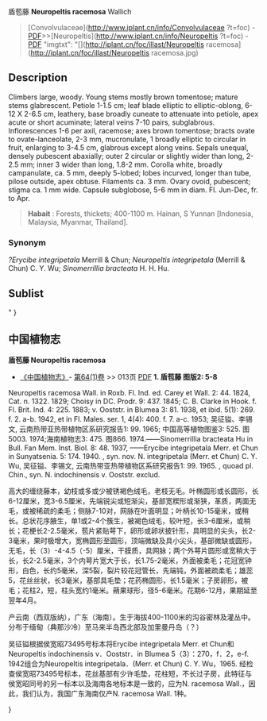 盾苞藤 **Neuropeltis racemosa** Wallich

> [Convolvulaceae](http://www.iplant.cn/info/Convolvulaceae ?t=foc) - [PDF](http://iplant.cn/foc/pdf/Convolvulaceae.pdf)>>[Neuropeltis](http://www.iplant.cn/info/Neuropeltis ?t=foc) - [PDF](http://www.iplant.cn/foc/pdf/Neuropeltis.pdf)
  "imgtxt": "[](http://iplant.cn/foc/illast/Neuropeltis racemosa](http://iplant.cn/foc/illast/Neuropeltis racemosa.jpg)

## Description

Climbers large, woody. Young stems mostly brown tomentose; mature stems glabrescent. Petiole 1-1.5 cm; leaf blade elliptic to elliptic-oblong, 6-12 X 2-6.5 cm, leathery, base broadly cuneate to attenuate into petiole, apex acute or short acuminate; lateral veins 7-10 pairs, subglabrous. Inflorescences 1-6 per axil, racemose; axes brown tomentose; bracts ovate to ovate-lanceolate, 2-3 mm, mucronulate, 1 broadly elliptic to circular in fruit, enlarging to 3-4.5 cm, glabrous except along veins. Sepals unequal, densely pubescent abaxially; outer 2 circular or slightly wider than long, 2-2.5 mm; inner 3 wider than long, 1.8-2 mm. Corolla white, broadly campanulate, ca. 5 mm, deeply 5-lobed; lobes incurved, longer than tube, pilose outside, apex obtuse. Filaments ca. 3 mm. Ovary ovoid, pubescent; stigma ca. 1 mm wide. Capsule subglobose, 5-6 mm in diam. Fl. Jun-Dec, fr. to Apr.
> **Habait** : 
> Forests, thickets; 400-1100 m. Hainan, S Yunnan [Indonesia, Malaysia, Myanmar, Thailand].

### Synonym
*?Erycibe integripetala* Merrill & Chun; *Neuropeltis integripetala* (Merrill & Chun) C. Y. Wu; *Sinomerrillia bracteata* H. H. Hu.

## Sublist
"
}
## 中国植物志

**盾苞藤 Neuropeltis racemosa**

* [《中国植物志》](http://www.iplant.cn/frps)- [第64(1)卷](http://www.iplant.cn/frps/vol/64(1)) >> 013页 [PDF](http://www.iplant.cn/frps/pdf/64(1)/013.pdf)
**1. 盾苞藤 图版2: 5-8**

Neuropeltis racemosa Wall. in Roxb. Fl. Ind. ed. Carey et Wall. 2: 44. 1824, Cat. n. 1322. 1829; Choisy in DC. Prodr. 9: 437. 1845; C. B. Clarke in Hook. f. Fl. Brit. Ind. 4: 225. 1883; v. Ooststr. in Blumea 3: 81. 1938, et ibid. 5(1): 269. f. 2. a-b. 1942, et in Fl. Males. ser. 1, 4(4): 400. f. 7. a-c. 1953; 吴征镒、李锡文, 云南热带亚热带植物区系研究报告1: 99. 1965; 中国高等植物图鉴3: 525. 图5003. 1974;海南植物志3: 475. 图866. 1974.——Sinomerrillia bracteata Hu in Bull. Fan Mem. Inst. Biol. 8: 48. 1937, ——Erycibe integripetala Merr. et Chun in Sunyatsenia. 5: 174. 1940. , syn. nov. N. integripetala (Merr. et Chun) C. Y. Wu, 吴征镒、李锡文, 云南热带亚热带植物区系研究报告1: 99. 1965. , quoad pl. Chin., syn. N. indochinensis v. Ooststr. exclud.

高大的缠绕藤本，幼枝或多或少被锈褐色绒毛，老枝无毛。叶椭圆形或长圆形，长6-12厘米，宽3-6.5厘米，先端锐尖或短渐尖，基部宽楔形或渐狭，革质，两面无毛，或被稀疏的柔毛；侧脉7-10对，网脉在叶面明显；叶柄长10-15毫米，或稍长。总状花序腋生，单1或2-4个簇生，被褐色绒毛，较叶短，长3-6厘米，或稍长；花梗长2-2.5毫米，苞片紧贴萼下，卵形或卵状披针形，具明显的尖头，长2-3毫米，果时极增大，宽椭圆形至圆形，顶端微缺及具小尖头，基部微缺或圆形，无毛，长（3）-4-4.5（-5）厘米，干膜质，具网脉；两个外萼片圆形或宽稍大于长，长2-2.5毫米，3个内萼片宽大于长，长1.75-2毫米，外面被柔毛；花冠宽钟形，白色，长约5毫米，深5裂，裂片较花冠管长，先端钝，外面被疏柔毛；雄蕊5，花丝丝状，长3毫米，基部具毛垫；花药椭圆形，长1.5毫米；子房卵形，被毛；花柱2，短，柱头宽约1毫米。蒴果球形，径5-6毫米。花期6-12月，果期延至翌年4月。

产云南（西双版纳），广东（海南）。生于海拔400-1100米的沟谷密林及灌丛中。分布于缅甸（典那沙冷）至马来半岛西北部及加里曼丹岛（？）

吴征镒根据侯宽昭73495号标本将Erycibe integripetala Merr. et Chun和Neuropeltis indochinensis v．Ooststr．in Blumea 5（3）：270，f．2，e-f. 1942组合为Neuropeltis integripetala．(Merr. et Chun) C. Y. Wu，1965. 经检查侯宽昭73495号标本，花丝基部有少许毛垫，花柱短，不长过子房，此特征与侯宽昭同号的另一标本以及海南各地标本是一致的，应为N. racemosa Wall.，因此，我们认为，我国广东海南仅产N. racemosa Wall. 1种。

}